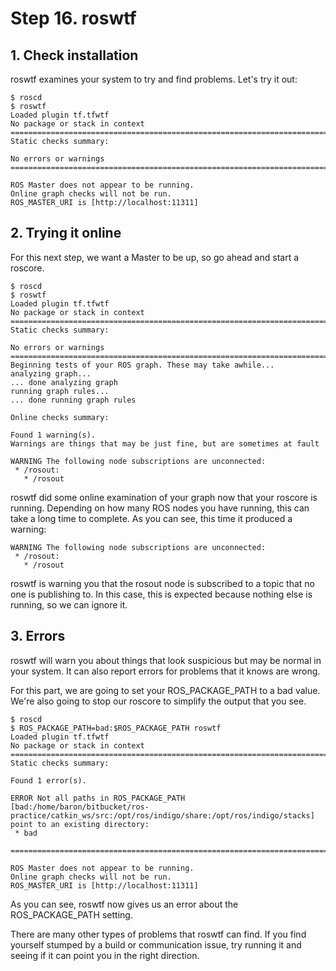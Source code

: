# Step 16. roswtf

## 1. Check installation
roswtf examines your system to try and find problems. Let's try it out:
```
$ roscd
$ roswtf
Loaded plugin tf.tfwtf
No package or stack in context
================================================================================
Static checks summary:

No errors or warnings
================================================================================

ROS Master does not appear to be running.
Online graph checks will not be run.
ROS_MASTER_URI is [http://localhost:11311]
```

## 2. Trying it online
For this next step, we want a Master to be up, so go ahead and start a roscore.

```
$ roscd
$ roswtf
Loaded plugin tf.tfwtf
No package or stack in context
================================================================================
Static checks summary:

No errors or warnings
================================================================================
Beginning tests of your ROS graph. These may take awhile...
analyzing graph...
... done analyzing graph
running graph rules...
... done running graph rules

Online checks summary:

Found 1 warning(s).
Warnings are things that may be just fine, but are sometimes at fault

WARNING The following node subscriptions are unconnected:
 * /rosout:
   * /rosout
```
roswtf did some online examination of your graph now that your roscore is running. Depending on how many ROS nodes you have running, this can take a long time to complete. As you can see, this time it produced a warning: 
```
WARNING The following node subscriptions are unconnected:
 * /rosout:
   * /rosout
```
roswtf is warning you that the rosout node is subscribed to a topic that no one is publishing to. In this case, this is expected because nothing else is running, so we can ignore it.

## 3. Errors
roswtf will warn you about things that look suspicious but may be normal in your system. It can also report errors for problems that it knows are wrong.

For this part, we are going to set your ROS_PACKAGE_PATH to a bad value. We're also going to stop our roscore to simplify the output that you see. 
```
$ roscd
$ ROS_PACKAGE_PATH=bad:$ROS_PACKAGE_PATH roswtf
Loaded plugin tf.tfwtf
No package or stack in context
================================================================================
Static checks summary:

Found 1 error(s).

ERROR Not all paths in ROS_PACKAGE_PATH [bad:/home/baron/bitbucket/ros-practice/catkin_ws/src:/opt/ros/indigo/share:/opt/ros/indigo/stacks] point to an existing directory: 
 * bad

================================================================================

ROS Master does not appear to be running.
Online graph checks will not be run.
ROS_MASTER_URI is [http://localhost:11311]
```
As you can see, roswtf now gives us an error about the ROS_PACKAGE_PATH setting.

There are many other types of problems that roswtf can find. If you find yourself stumped by a build or communication issue, try running it and seeing if it can point you in the right direction. 